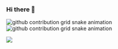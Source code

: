 ### Hi there 👋

![github contribution grid snake animation](https://raw.githubusercontent.com/SaraAghamiri/SaraAghamiri/output/github-contribution-grid-snake-dark.svg#gh-dark-mode-only)
![github contribution grid snake animation](https://raw.githubusercontent.com/SaraAghamiri/SaraAghamiri/output/github-contribution-grid-snake.svg#gh-light-mode-only)

![](https://komarev.com/ghpvc/?username=SaraAghamiri)



<!--
**SaraAghamiri/SaraAghamiri** is a ✨ _special_ ✨ repository because its `README.md` (this file) appears on your GitHub profile.

Here are some ideas to get you started:

- 🔭 I’m currently working on ...
- 🌱 I’m currently learning ...
- 👯 I’m looking to collaborate on ...
- 🤔 I’m looking for help with ...
- 💬 Ask me about ...
- 📫 How to reach me: ...
- 😄 Pronouns: ...
- ⚡ Fun fact: ...
-->
